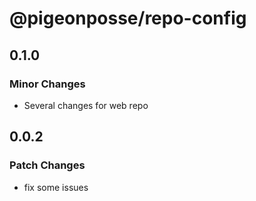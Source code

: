 # @pigeonposse/repo-config

## 0.1.0

### Minor Changes

- Several changes for web repo

## 0.0.2

### Patch Changes

- fix some issues

